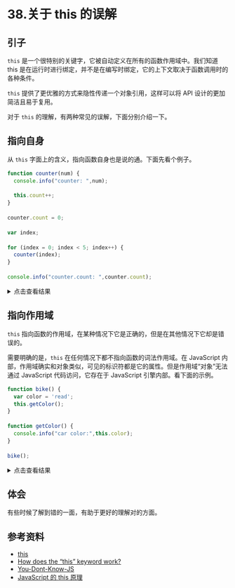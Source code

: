 # 38.关于 this 的误解
## 引子
`this` 是一个很特别的关键字，它被自动定义在所有的函数作用域中。我们知道 this 是在运行时进行绑定，并不是在编写时绑定，它的上下文取决于函数调用时的各种条件。

`this` 提供了更优雅的方式来隐性传递一个对象引用，这样可以将 API 设计的更加简洁且易于复用。

对于 `this` 的理解，有两种常见的误解，下面分别介绍一下。

## 指向自身
从 `this` 字面上的含义，指向函数自身也是说的通。下面先看个例子。

```javascript
function counter(num) {
  console.info("counter: ",num);

  this.count++;
}

counter.count = 0;

var index;

for (index = 0; index < 5; index++) {
  counter(index);
}

console.info("counter.count: ",counter.count);
```

<details>
<summary>点击查看结果</summary>

![38-this-self][url-local-this-self]

打印出来的信息有 5 条，说明 `counter()` 的确调用了 5 次，但 `counter.count` 仍然是 0。说明 `this` 指向自身是错误的。

当遇到这样的问题时候，我们可以很容易的想到可以达到预期结果的方法，例如把 `count` 放到一个新的对象里面
```javascript
function counter(num) {
  console.info("counter: ",num);

  data.count++;
}

var data = {
  count:0
};

// ……………………

console.info("count: ",data.count);

```
或者显示的引用 `counter`。
```javascript
function counter(num) {
  console.info("counter: ",num);

  counter.count++;
}

counter.count = 0；

```
但这两种方法都是回避了 `this` 的问题，并不是接受了 this。

</details>

## 指向作用域
`this` 指向函数的作用域，在某种情况下它是正确的，但是在其他情况下它却是错误的。

需要明确的是，`this` 在任何情况下都不指向函数的词法作用域。在 JavaScript 内部，作用域确实和对象类似，可见的标识符都是它的属性。但是作用域“对象”无法通过 JavaScript 代码访问，它存在于 JavaScript 引擎内部。看下面的示例。

```javascript
function bike() {
  var color = 'read';
  this.getColor();
}

function getColor() {
  console.info("car color:",this.color);
}

bike();
```

<details>
<summary>点击查看结果</summary>

![38-this-scope][url-local-this-scope]

这段代码试图使用 `this` 连通 `bike()` 和 `getColor()` 的词法作用域，从而让 `getColor()` 可以访问 `bike()` 作用域里的变量 `color`，这是行不通的。

每当想要把 `this` 和词法作用域的查找混合使用时，一定要提醒自己，这是无法实现的。

</details>

## 体会
有些时候了解到错的一面，有助于更好的理解对的方面。


## <a name="reference"></a> 参考资料
- [this][url-mdn-this]
- [How does the “this” keyword work?][url-stackoverflow-question]
- [You-Dont-Know-JS][url-github-book]
- [JavaScript 的 this 原理][url-blog1]

[url-repository-images]:https://xxholic.github.io/segment/images

[url-mdn-this]:https://developer.mozilla.org/en-US/docs/Web/JavaScript/Reference/Operators/this
[url-stackoverflow-question]:https://stackoverflow.com/questions/3127429/how-does-the-this-keyword-work
[url-github-book]:https://github.com/getify/You-Dont-Know-JS
[url-blog1]:http://www.ruanyifeng.com/blog/2018/06/javascript-this.html

[url-local-this-self]:../images/38/this-self.png
[url-local-this-scope]:../images/38/this-scope.png




